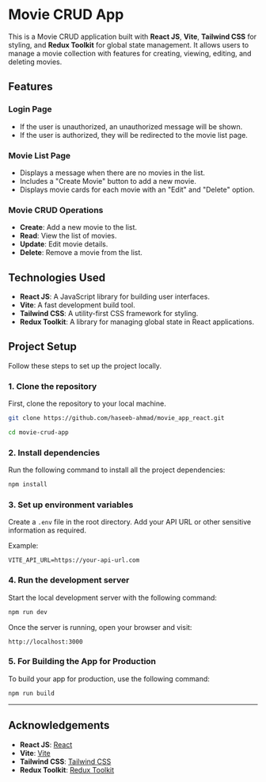 # Movie CRUD App

This is a Movie CRUD application built with **React JS**, **Vite**, **Tailwind CSS** for styling, and **Redux Toolkit** for global state management. It allows users to manage a movie collection with features for creating, viewing, editing, and deleting movies.

## Features

### Login Page
- If the user is unauthorized, an unauthorized message will be shown.
- If the user is authorized, they will be redirected to the movie list page.

### Movie List Page
- Displays a message when there are no movies in the list.
- Includes a "Create Movie" button to add a new movie.
- Displays movie cards for each movie with an "Edit" and "Delete" option.

### Movie CRUD Operations
- **Create**: Add a new movie to the list.
- **Read**: View the list of movies.
- **Update**: Edit movie details.
- **Delete**: Remove a movie from the list.

## Technologies Used

- **React JS**: A JavaScript library for building user interfaces.
- **Vite**: A fast development build tool.
- **Tailwind CSS**: A utility-first CSS framework for styling.
- **Redux Toolkit**: A library for managing global state in React applications.

## Project Setup

Follow these steps to set up the project locally.

### 1. Clone the repository

First, clone the repository to your local machine.

```bash
git clone https://github.com/haseeb-ahmad/movie_app_react.git
```

```bash
cd movie-crud-app
```

### 2. Install dependencies

Run the following command to install all the project dependencies:

```bash
npm install
```

### 3. Set up environment variables

Create a `.env` file in the root directory. Add your API URL or other sensitive information as required.

Example:

```
VITE_API_URL=https://your-api-url.com
```

### 4. Run the development server

Start the local development server with the following command:

```bash
npm run dev
```

Once the server is running, open your browser and visit:

```
http://localhost:3000
```

### 5. For Building the App for Production

To build your app for production, use the following command:

```bash
npm run build
```

---


## Acknowledgements

- **React JS**: [React](https://reactjs.org/)
- **Vite**: [Vite](https://vitejs.dev/)
- **Tailwind CSS**: [Tailwind CSS](https://tailwindcss.com/)
- **Redux Toolkit**: [Redux Toolkit](https://redux-toolkit.js.org/)


